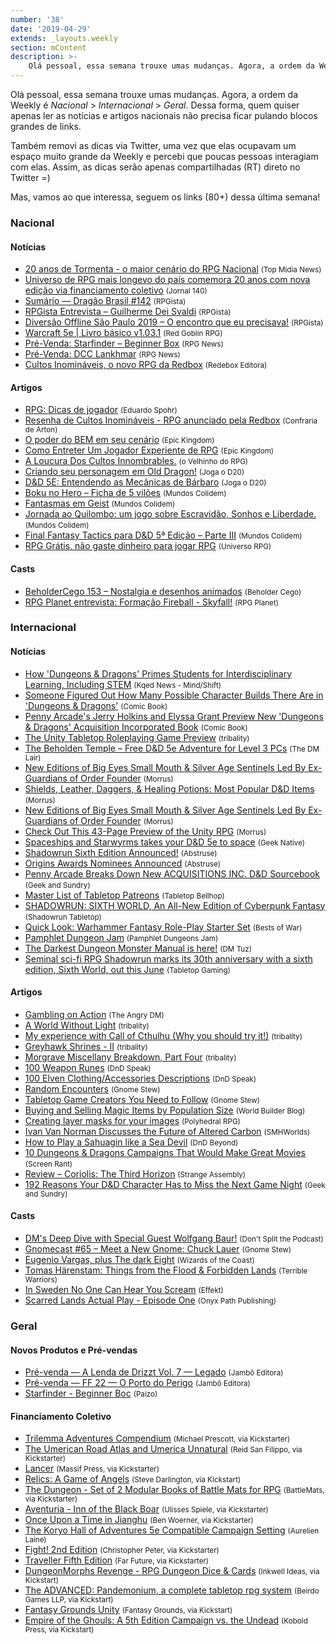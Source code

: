 ```yaml
---
number: '38'
date: '2019-04-29'
extends: _layouts.weekly
section: mContent
description: >-
    Olá pessoal, essa semana trouxe umas mudanças. Agora, a ordem da Weekly é *Nacional* > *Internacional* > *Geral*. Dessa forma, quem quiser apenas ler as notícias e artigos nacionais não precisa ficar pulando blocos grandes de links.
---
```

Olá pessoal, essa semana trouxe umas mudanças. Agora, a ordem da Weekly é *Nacional* > *Internacional* > *Geral*. Dessa forma, quem quiser apenas ler as notícias e artigos nacionais não precisa ficar pulando blocos grandes de links.

Também removi as dicas via Twitter, uma vez que elas ocupavam um espaço muito grande da Weekly e percebi que poucas pessoas interagiam com elas. Assim, as dicas serão apenas compartilhadas (RT) direto no Twitter =)

Mas, vamos ao que interessa, seguem os links (80+) dessa última semana!

### Nacional

#### Notícias

- [20 anos de Tormenta - o maior cenário do RPG Nacional] <small>(Top Midia News)</small>
- [Universo de RPG mais longevo do país comemora 20 anos com nova edição via financiamento coletivo] <small>(Jornal 140)</small>
- [Sumário — Dragão Brasil #142] <small>(RPGista)</small>
- [RPGista Entrevista – Guilherme Dei Svaldi] <small>(RPGista)</small>
- [Diversão Offline São Paulo 2019 – O encontro que eu precisava!] <small>(RPGista)</small>
- [Warcraft 5e | Livro básico v1.03.1] <small>(Red Goblin RPG)</small>
- [Pré-Venda: Starfinder – Beginner Box] <small>(RPG News)</small>
- [Pré-Venda: DCC Lankhmar] <small>(RPG News)</small>
- [Cultos Inomináveis, o novo RPG da Redbox] <small>(Redebox Editora)</small>

#### Artigos

- [RPG: Dicas de jogador] <small>(Eduardo Spohr)</small>
- [Resenha de Cultos Inomináveis - RPG anunciado pela Redbox] <small>(Confraria de Arton)</small>
- [O poder do BEM em seu cenário] <small>(Epic Kingdom)</small>
- [Como Entreter Um Jogador Experiente de RPG] <small>(Epic Kingdom)</small>
- [A Loucura Dos Cultos Innombrables.] <small>(o Velhinho do RPG)</small>
- [Criando seu personagem em Old Dragon!] <small>(Joga o D20)</small>
- [D&D 5E: Entendendo as Mecânicas de Bárbaro] <small>(Joga o D20)</small>
- [Boku no Hero – Ficha de 5 vilões] <small>(Mundos Colidem)</small>
- [Fantasmas em Geist] <small>(Mundos Colidem)</small>
- [Jornada ao Quilombo: um jogo sobre Escravidão, Sonhos e Liberdade.] <small>(Mundos Colidem)</small>
- [Final Fantasy Tactics para D&D 5ª Edição – Parte III] <small>(Mundos Colidem)</small>
- [RPG Grátis, não gaste dinheiro para jogar RPG] <small>(Universo RPG)</small>

#### Casts

- [BeholderCego 153 – Nostalgia e desenhos animados] <small>(Beholder Cego)</small>
- [RPG Planet entrevista: Formação Fireball - Skyfall!] <small>(RPG Planet)</small>

### Internacional

#### Notícias

- [How 'Dungeons & Dragons' Primes Students for Interdisciplinary Learning, Including STEM] <small>(Kqed News - Mind/Shift)</small>
- [Someone Figured Out How Many Possible Character Builds There Are in 'Dungeons & Dragons'] <small>(Comic Book)</small>
- [Penny Arcade's Jerry Holkins and Elyssa Grant Preview New 'Dungeons & Dragons' Acquisition Incorporated Book] <small>(Comic Book)</small>
- [The Unity Tabletop Roleplaying Game Preview] <small>(tribality)</small>
- [The Beholden Temple – Free D&D 5e Adventure for Level 3 PCs] <small>(The DM Lair)</small>
- [New Editions of Big Eyes Small Mouth & Silver Age Sentinels Led By Ex-Guardians of Order Founder] <small>(Morrus)</small>
- [Shields, Leather, Daggers, & Healing Potions: Most Popular D&D Items] <small>(Morrus)</small>
- [New Editions of Big Eyes Small Mouth & Silver Age Sentinels Led By Ex-Guardians of Order Founder] <small>(Morrus)</small>
- [Check Out This 43-Page Preview of the Unity RPG] <small>(Morrus)</small>
- [Spaceships and Starwyrms takes your D&D 5e to space] <small>(Geek Native)</small>
- [Shadowrun Sixth Edition Announced!] <small>(Abstruse)</small>
- [Origins Awards Nominees Announced] <small>(Abstruse)</small>
- [Penny Arcade Breaks Down New ACQUISITIONS INC. D&D Sourcebook] <small>(Geek and Sundry)</small>
- [Master List of Tabletop Patreons] <small>(Tabletop Bellhop)</small>
- [SHADOWRUN: SIXTH WORLD, An All-New Edition of Cyberpunk Fantasy] <small>(Shadowrun Tabletop)</small>
- [Quick Look: Warhammer Fantasy Role-Play Starter Set] <small>(Bests of War)</small>
- [Pamphlet Dungeon Jam] <small>(Pamphlet Dungeons Jam)</small>
- [The Darkest Dungeon Monster Manual is here!] <small>(DM Tuz)</small>
- [Seminal sci-fi RPG Shadowrun marks its 30th anniversary with a sixth edition, Sixth World, out this June] <small>(Tabletop Gaming)</small>

#### Artigos

- [Gambling on Action] <small>(The Angry DM)</small>
- [A World Without Light] <small>(tribality)</small>
- [My experience with Call of Cthulhu (Why you should try it!)] <small>(tribality)</small>
- [Greyhawk Shrines - II] <small>(tribality)</small>
- [Morgrave Miscellany Breakdown, Part Four] <small>(tribality)</small>
- [100 Weapon Runes] <small>(DnD Speak)</small>
- [100 Elven Clothing/Accessories Descriptions] <small>(DnD Speak)</small>
- [Random Encounters] <small>(Gnome Stew)</small>
- [Tabletop Game Creators You Need to Follow] <small>(Gnome Stew)</small>
- [Buying and Selling Magic Items by Population Size] <small>(World Builder Blog)</small>
- [Creating layer masks for your images] <small>(Polyhedral RPG)</small>
- [Ivan Van Norman Discusses the Future of Altered Carbon] <small>(SMHWorlds)</small>
- [How to Play a Sahuagin like a Sea Devil] <small>(DnD Beyond)</small>
- [10 Dungeons & Dragons Campaigns That Would Make Great Movies] <small>(Screen Rant)</small>
- [Review – Coriolis: The Third Horizon] <small>(Strange Assembly)</small>
- [192 Reasons Your D&D Character Has to Miss the Next Game Night] <small>(Geek and Sundry)</small>

#### Casts

- [DM's Deep Dive with Special Guest Wolfgang Baur!] <small>(Don't Split the Podcast)</small>
- [Gnomecast #65 – Meet a New Gnome: Chuck Lauer] <small>(Gnome Stew)</small>
- [Eugenio Vargas, plus The dark Eight] <small>(Wizards of the Coast)</small>
- [Tomas Härenstam: Things from the Flood & Forbidden Lands] <small>(Terrible Warriors)</small>
- [In Sweden No One Can Hear You Scream] <small>(Effekt)</small>
- [Scarred Lands Actual Play - Episode One] <small>(Onyx Path Publishing)</small>

### Geral

#### Novos Produtos e Pré-vendas

- [Pré-venda — A Lenda de Drizzt Vol. 7 — Legado] <small>(Jambô Editora)</small>
- [Pré-venda — FF 22 — O Porto do Perigo] <small>(Jambô Editora)</small>
- [Starfinder - Beginner Boc] <small>(Paizo)</small>

#### Financiamento Coletivo

- [Trilemma Adventures Compendium] <small>(Michael Prescott, via Kickstarter)</small>
- [The Umerican Road Atlas and Umerica Unnatural] <small>(Reid San Filippo, via Kickstarter)</small>
- [Lancer] <small>(Massif Press, via Kickstarter)</small>
- [Relics: A Game of Angels] <small>(Steve Darlington, via Kickstart)</small>
- [The Dungeon - Set of 2 Modular Books of Battle Mats for RPG] <small>(BattleMats, via Kickstarter)</small>
- [Aventuria - Inn of the Black Boar] <small>(Ulisses Spiele, via Kickstarter)</small>
- [Once Upon a Time in Jianghu] <small>(Ben Woerner, via Kickstarter)</small>
- [The Koryo Hall of Adventures 5e Compatible Campaign Setting] <small>(Aurelien Laine)</small>
- [Fight! 2nd Edition] <small>(Christopher Peter, via Kickstarter)</small>
- [Traveller Fifth Edition] <small>(Far Future, via Kickstarter)</small>
- [DungeonMorphs Revenge - RPG Dungeon Dice & Cards] <small>(Inkwell Ideas, via Kickstart)</small>
- [The ADVANCED: Pandemonium, a complete tabletop rpg system] <small>(Beirdo Games LLP, via Kickstart)</small>
- [Fantasy Grounds Unity] <small>(Fantasy Grounds, via Kickstart)</small>
- [Empire of the Ghouls: A 5th Edition Campaign vs. the Undead] <small>(Kobold Press, via Kickstart)</small>

[20 anos de Tormenta - o maior cenário do RPG Nacional]: https://www.topmidianews.com.br/colunistas/post/20-anos-de-tormenta-o-maior-cenario-do-rpg-nacional/55398/
[Universo de RPG mais longevo do país comemora 20 anos com nova edição via financiamento coletivo]: https://jornal140.com/2019/04/27/universo-de-rpg-mais-longevo-do-pais-comemora-20-anos-com-nova-edicao-via-financiamento-coletivo/
[Sumário — Dragão Brasil #142]: https://rpgista.com.br/2019/04/30/sumario-dragao-brasil-142/
[RPGista Entrevista – Guilherme Dei Svaldi]: https://rpgista.com.br/2019/05/02/rpgista-entrevista-guilherme-dei-svaldi/
[Diversão Offline São Paulo 2019 – O encontro que eu precisava!]: https://rpgista.com.br/2019/05/01/diversao-offline-sao-paulo-2019-o-encontro-que-eu-precisava/
[Warcraft 5e | Livro básico v1.03.1]: https://redgoblinrpg.com/2018/11/09/warcraft-5e-livro-basico/
[Pré-Venda: Starfinder – Beginner Box]: https://newsrpg.wordpress.com/2019/05/02/pre-venda-starfinder-beginner-box/
[Pré-Venda: DCC Lankhmar]: https://newsrpg.wordpress.com/2019/05/04/pre-venda-dcc-lankhmar/
[Cultos Inomináveis, o novo RPG da Redbox]: https://redboxeditora.com.br/cultos-inominaveis/
[RPG: Dicas de jogador]: https://medium.com/duduspohr/rpg-dicas-de-jogador-9be4216c05a7
[Resenha de Cultos Inomináveis - RPG anunciado pela Redbox]: https://confrariadearton.blogspot.com/2019/04/resenha-de-cultos-inominaveis-rpg.html
[O poder do BEM em seu cenário]: https://epickingdom.wordpress.com/2019/04/30/o-poder-do-bem-em-seu-cenario/
[Como Entreter Um Jogador Experiente de RPG]: https://epickingdom.wordpress.com/2019/05/02/como-entreter-um-jogador-experiente-de-rpg/
[A Loucura Dos Cultos Innombrables.]: https://ovelhinhodorpg.wordpress.com/2019/04/30/a-loucura-dos-cultos-innombrables/
[Criando seu personagem em Old Dragon!]: https://jogaod20.blogspot.com/2019/05/criacao-ficha-olddragon.html
[D&D 5E: Entendendo as Mecânicas de Bárbaro]: https://jogaod20.blogspot.com/2019/05/5e-mecanicas-barbaro.html
[Boku no Hero – Ficha de 5 vilões]: https://www.mundoscolidem.com.br/boku-no-hero-academia-viloes-01/
[Fantasmas em Geist]: https://www.mundoscolidem.com.br/fantasmas-geist/
[Jornada ao Quilombo: um jogo sobre Escravidão, Sonhos e Liberdade.]: https://www.mundoscolidem.com.br/jornada-ao-quilombo-pos-doff/
[Final Fantasy Tactics para D&D 5ª Edição – Parte III]: https://www.mundoscolidem.com.br/final-fantasy-tactics-para-5a-edicao-parte-iii/
[RPG Grátis, não gaste dinheiro para jogar RPG]: https://universorpg.com/bau-do-mestre/noticias/rpg-gratis-nao-gaste-dinheiro-para-jogar-rpg/
[BeholderCego 153 – Nostalgia e desenhos animados]: http://podcast.beholdercego.com/beholdercego-153-nostalgia-e-desenhos-animados/
[RPG Planet entrevista: Formação Fireball - Skyfall!]: https://www.youtube.com/watch?v=0qVsYrb3kkI
[How 'Dungeons & Dragons' Primes Students for Interdisciplinary Learning, Including STEM]: https://www.kqed.org/mindshift/51790/how-dungeons-dragons-primes-students-for-interdisciplinary-learning-including-stem
[Someone Figured Out How Many Possible Character Builds There Are in 'Dungeons & Dragons']: https://comicbook.com/gaming/amp/2019/05/05/dungeons-and-dragons-number-of-character-options/
[Penny Arcade's Jerry Holkins and Elyssa Grant Preview New 'Dungeons & Dragons' Acquisition Incorporated Book]: https://comicbook.com/gaming/2019/05/01/dungeons-and-dragons-acquisitions-inc-book-interview/
[The Unity Tabletop Roleplaying Game Preview]: https://www.tribality.com/2019/05/03/the-unity-tabletop-roleplaying-game-preview/
[The Beholden Temple – Free D&D 5e Adventure for Level 3 PCs]: https://www.thedmlair.com/2019/05/04/the-beholden-temple-free-dd-5e-adventure-for-level-3-pcs/
[New Editions of Big Eyes Small Mouth & Silver Age Sentinels Led By Ex-Guardians of Order Founder]: http://www.enworld.org/forum/content.php?6253-New-Editions-of-Big-Eyes-Small-Mouth-Silver-Age-Sentinels-Led-By-Ex-Guardians-of-Order-Founder&-Silver-Age-Sentinels-Led-By-Ex-Guardians-of-Order-Founder=
[Shields, Leather, Daggers, & Healing Potions: Most Popular D&D Items]: http://www.enworld.org/forum/content.php?6257-Shields-Leather-Daggers-Helloing-Potions-Most-Popular-D-D-Items&-Helloing-Potions-Most-Popular-D=&D-Items=
[New Editions of Big Eyes Small Mouth & Silver Age Sentinels Led By Ex-Guardians of Order Founder]: http://www.enworld.org/forum/content.php?6253-New-Editions-of-Big-Eyes-Small-Mouth-Silver-Age-Sentinels-Led-By-Ex-Guardians-of-Order-Founder
[Check Out This 43-Page Preview of the Unity RPG]: http://www.enworld.org/forum/content.php?6269-Check-Out-This-43-Page-Preview-of-the-Unity-RPG
[Spaceships and Starwyrms takes your D&D 5e to space]: https://www.geeknative.com/65485/spaceships-and-starwyrms-takes-your-dd-5e-to-space/
[Shadowrun Sixth Edition Announced!]: http://www.enworld.org/forum/content.php?6259-Shadowrun-6th-Edition-Announced
[Origins Awards Nominees Announced]: http://www.enworld.org/forum/content.php?6261-Origins-Awards-Nominees-Announced
[Penny Arcade Breaks Down New ACQUISITIONS INC. D&D Sourcebook]: https://geekandsundry.com/penny-arcade-acquisitions-inc-dungeons-dragons/
[Master List of Tabletop Patreons]: https://tabletopbellhop.com/master-list-of-tabletop-patreons/
[SHADOWRUN: SIXTH WORLD, An All-New Edition of Cyberpunk Fantasy]: http://www.shadowruntabletop.com/2019/05/shadowrun-sixth-world-an-all-new-edition-of-cyberpunk-fantasy/
[Quick Look: Warhammer Fantasy Role-Play Starter Set]: https://www.beastsofwar.com/featured/quick-look-warhammer-fantasy-role-play-starter-set/
[Pamphlet Dungeon Jam]: https://itch.io/jam/pamphletjam
[The Darkest Dungeon Monster Manual is here!]: https://dm-tuz.tumblr.com/post/184585646453/the-darkest-dungeon-monster-manual-is-here-after
[Seminal sci-fi RPG Shadowrun marks its 30th anniversary with a sixth edition, Sixth World, out this June]: https://www.tabletopgaming.co.uk/board-games/news/seminal-sci-fi-rpg-shadowrun-marks-its-30th-anniversary-with-a-sixth
[Gambling on Action]: https://theangrygm.com/gambling-on-action/
[A World Without Light]: https://www.tribality.com/2019/04/29/a-world-without-light/
[My experience with Call of Cthulhu (Why you should try it!)]: https://www.tribality.com/2019/04/30/my-experience-with-call-of-cthulhu-why-you-should-try-it/
[Greyhawk Shrines - II]: https://www.tribality.com/2019/05/01/greyhawk-shrines-ii/
[Morgrave Miscellany Breakdown, Part Four]: https://www.tribality.com/2019/05/01/morgrave-miscellany-breakdown-part-four/
[100 Weapon Runes]: http://dndspeak.com/2019/04/100-weapon-runes/
[100 Elven Clothing/Accessories Descriptions]: http://dndspeak.com/2019/05/elven-clothing-accessories-descriptions/
[Random Encounters]: https://gnomestew.com/randomer-encounters/
[Tabletop Game Creators You Need to Follow]: https://gnomestew.com/tabletop-gaming-creators-you-need-to-follow/
[Buying and Selling Magic Items by Population Size]: https://worldbuilderblog.me/2019/05/02/buying-and-selling-magic-items-by-population-size/
[Creating layer masks for your images]: http://polyhedralrpg.com/2019/05/04/creating-layer-masks-for-your-images/
[Ivan Van Norman Discusses the Future of Altered Carbon]: http://www.enworld.org/forum/content.php?6202-Ivan-Van-Norman-Discusses-the-Future-of-Altered-Carbon
[How to Play a Sahuagin like a Sea Devil]: https://www.dndbeyond.com/posts/482-how-to-play-a-sahuagin-like-a-sea-devil
[10 Dungeons & Dragons Campaigns That Would Make Great Movies]: https://screenrant.com/dungeons-and-dragons-campaigns-that-would-make-great-movies/
[Review – Coriolis: The Third Horizon]: https://www.strangeassembly.com/2019/review-coriolis-the-third-horizon
[192 Reasons Your D&D Character Has to Miss the Next Game Night]: https://geekandsundry.com/192-reasons-your-dd-character-has-to-miss-the-next-game-night/
[DM's Deep Dive with Special Guest Wolfgang Baur!]: https://www.youtube.com/watch?v=ALUCbhGPjiU
[Gnomecast #65 – Meet a New Gnome: Chuck Lauer]: https://gnomestew.com/gnomecast-65-meet-a-new-gnome-chuck-lauer/
[Eugenio Vargas, plus The dark Eight]: http://dnd.wizards.com/articles/features/dratalk_vargas
[Tomas Härenstam: Things from the Flood & Forbidden Lands]: https://www.terriblewarriors.com/episodes/forbidden-lands-tomas-interview
[In Sweden No One Can Hear You Scream]: https://effektpodcast.org/episodes/in-sweden-no-one-can-hear-you-scream
[Scarred Lands Actual Play - Episode One]: https://www.youtube.com/watch?v=1xmU0HvT1Bw
[Pré-venda — A Lenda de Drizzt Vol. 7 — Legado]: https://jamboeditora.com.br/produto/a-lenda-de-drizzt-vol-7-legado/
[Pré-venda — FF 22 — O Porto do Perigo]: https://jamboeditora.com.br/produto/ff-22-o-porto-do-perigo/
[Starfinder - Beginner Boc]: https://paizo.com/products/btq01wy7?Starfinder-Beginner-Box
[Trilemma Adventures Compendium]: https://www.kickstarter.com/projects/trilemma/trilemma-adventures-compendium/
[The Umerican Road Atlas and Umerica Unnatural]: https://www.kickstarter.com/projects/276689953/the-umerican-road-atlas-and-umerica-unnatural
[Lancer]: https://www.kickstarter.com/projects/massifpress/lancer
[Relics: A Game of Angels]: https://www.kickstarter.com/projects/stevedee/relics-a-game-of-angels
[The Dungeon - Set of 2 Modular Books of Battle Mats for RPG]: https://www.kickstarter.com/projects/gamingbooks/the-dungeon-set-of-2-modular-books-of-battle-mats
[Aventuria - Inn of the Black Boar]: https://www.kickstarter.com/projects/ulissesspiele/aventuria-inn-of-the-black-boar-0
[Once Upon a Time in Jianghu]: https://www.kickstarter.com/projects/381911690/once-upon-a-time-in-jianghu
[The Koryo Hall of Adventures 5e Compatible Campaign Setting]: https://www.kickstarter.com/projects/aurelienlaine/the-koryo-hall-of-adventures-5e-compatible-campaig
[Fight! 2nd Edition]: https://www.kickstarter.com/projects/1142833459/fight-2nd-edition
[Traveller Fifth Edition]: https://www.kickstarter.com/projects/traveller5/traveller-fifth-edition
[DungeonMorphs Revenge - RPG Dungeon Dice & Cards]: https://www.kickstarter.com/projects/inkwellideas/dungeonmorphs-revenge-rpg-dungeon-dice-and-cards
[The ADVANCED: Pandemonium, a complete tabletop rpg system]: https://www.kickstarter.com/projects/1986683383/the-advanced-pandemonium-a-tactical-tabletop-rpg
[Fantasy Grounds Unity]: https://www.kickstarter.com/projects/smiteworks/fantasy-grounds-unity
[Empire of the Ghouls: A 5th Edition Campaign vs. the Undead]: https://www.kickstarter.com/projects/350683997/empire-of-the-ghouls-a-5th-edition-campaign-vs-the
